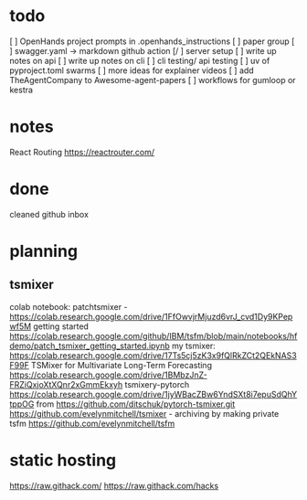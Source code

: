 # todo
[ ] OpenHands project prompts in .openhands_instructions
[ ] paper group 
[ ] swagger.yaml -> markdown github action
[/ ] server setup
[ ] write up notes on api 
[ ] write up notes on cli
[ ] cli testing/ api testing
[ ] uv of pyproject.toml swarms
[ ] more ideas for explainer videos
[ ] add TheAgentCompany to Awesome-agent-papers
[ ] workflows for gumloop or kestra

# notes
React Routing https://reactrouter.com/

# done
cleaned github inbox


# planning
## tsmixer 
colab notebook: 
  patchtsmixer - https://colab.research.google.com/drive/1FfOwvjrMjuzd6vrJ_cvd1Dy9KPepwf5M getting started https://colab.research.google.com/github/IBM/tsfm/blob/main/notebooks/hfdemo/patch_tsmixer_getting_started.ipynb
  my tsmixer: https://colab.research.google.com/drive/17Ts5cj5zK3x9fQlRkZCt2QEkNAS3F99F 
      TSMixer for Multivariate Long-Term Forecasting https://colab.research.google.com/drive/1BMbzJnZ-FRZiQxjoXtXQnr2xGmmEkxyh
  tsmixery-pytorch https://colab.research.google.com/drive/1jyWBacZBw6YndSXt8i7epuSdQhYtppOG from https://github.com/ditschuk/pytorch-tsmixer.git
https://github.com/evelynmitchell/tsmixer - archiving by making private
tsfm https://github.com/evelynmitchell/tsfm 

# static hosting
https://raw.githack.com/
https://raw.githack.com/hacks

  
  